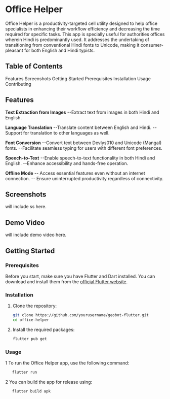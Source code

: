 # Office Helper
Office Helper is a productivity-targeted cell utility designed to help office specialists in enhancing their workflow efficiency and decreasing the time required for specific tasks. This app is specially useful for authorities offices wherein Hindi is predominantly used. It addresses the undertaking of transitioning from conventional Hindi fonts to Unicode, making it consumer-pleasant for both English and Hindi typists.
## Table of Contents
Features
Screenshots
Getting Started
Prerequisites
Installation
Usage
Contributing

## Features

**Text Extraction from Images**
 --Extract text from images in both Hindi and English.


  **Language Translation**
 --Translate content between English and Hindi.
 --Support for translation to other languages as well.

 **Font Conversion**
 --Convert text between Devlys010 and Unicode (Mangal) fonts.
 --Facilitate seamless typing for users with different font preferences.

**Speech-to-Text**
 --Enable speech-to-text functionality in both Hindi and English.
 --Enhance accessibility and hands-free operation.

 **Offline Mode**
 -- Access essential features even without an internet connection.
 -- Ensure uninterrupted productivity regardless of connectivity.

## Screenshots
will include ss here.

## Demo Video
will include demo video here.

## Getting Started

### Prerequisites

Before you start, make sure you have Flutter and Dart installed. You can download and install them from the [official Flutter website](https://flutter.dev/docs/get-started/install).

### Installation

1. Clone the repository:

   ```bash
   git clone https://github.com/yourusername/geobot-flutter.git
   cd office-helper
   ```
2. Install the required packages:
    ```bash
    flutter pub get
    ```
    
### Usage
1 To run the Office Helper app, use the following command:
```bash 
   flutter run
```

2 You can build the app for release using:
```bash 
   flutter build apk
```

